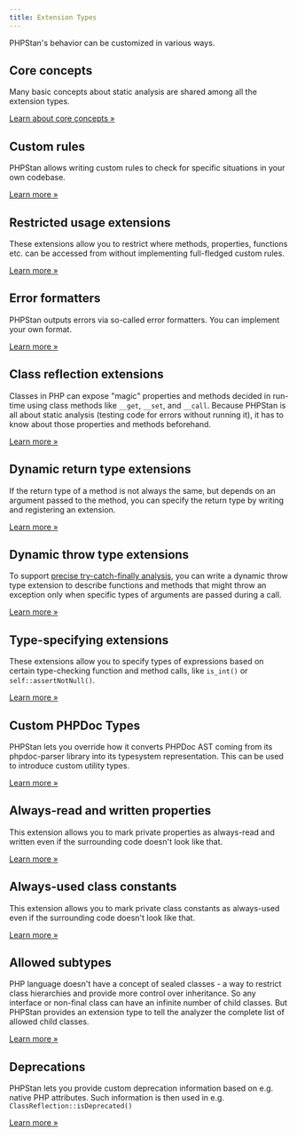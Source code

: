 ```yaml
---
title: Extension Types
---
```


PHPStan's behavior can be customized in various ways.

Core concepts
-------------------

Many basic concepts about static analysis are shared among all the extension types.

[Learn about core concepts »](/developing-extensions/core-concepts)

Custom rules
-------------------

PHPStan allows writing custom rules to check for specific situations in your own codebase.

[Learn more »](/developing-extensions/rules)

Restricted usage extensions
-------------------

These extensions allow you to restrict where methods, properties, functions etc. can be accessed from without implementing full-fledged custom rules.

[Learn more »](/developing-extensions/restricted-usage-extensions)

Error formatters
------------------

PHPStan outputs errors via so-called error formatters. You can implement your own format.

[Learn more »](/developing-extensions/error-formatters)

Class reflection extensions
------------------

Classes in PHP can expose "magic" properties and methods decided in run-time using class methods like `__get`, `__set`, and `__call`. Because PHPStan is all about static analysis (testing code for errors without running it), it has to know about those properties and methods beforehand.

[Learn more »](/developing-extensions/class-reflection-extensions)

Dynamic return type extensions
-------------------

If the return type of a method is not always the same, but depends on an argument passed to the method, you can specify the return type by writing and registering an extension.

[Learn more »](/developing-extensions/dynamic-return-type-extensions)

Dynamic throw type extensions
-------------------

To support [precise try-catch-finally analysis](/blog/precise-try-catch-finally-analysis), you can write a dynamic throw type extension to describe functions and methods that might throw an exception only when specific types of arguments are passed during a call.

[Learn more »](/developing-extensions/dynamic-throw-type-extensions)

Type-specifying extensions
-------------------

These extensions allow you to specify types of expressions based on certain type-checking function and method calls, like `is_int()` or `self::assertNotNull()`.

[Learn more »](/developing-extensions/type-specifying-extensions)

Custom PHPDoc Types
-------------------

PHPStan lets you override how it converts PHPDoc AST coming from its phpdoc-parser library into its typesystem representation. This can be used to introduce custom utility types.

[Learn more »](/developing-extensions/custom-phpdoc-types)

Always-read and written properties
-------------------

This extension allows you to mark private properties as always-read and written even if the surrounding code doesn't look like that.

[Learn more »](/developing-extensions/always-read-written-properties)

Always-used class constants
-------------------

This extension allows you to mark private class constants as always-used even if the surrounding code doesn't look like that.

[Learn more »](/developing-extensions/always-used-class-constants)

Allowed subtypes
-------------------

PHP language doesn't have a concept of sealed classes - a way to restrict class hierarchies and provide more control over inheritance. So any interface or non-final class can have an infinite number of child classes. But PHPStan provides an extension type to tell the analyzer the complete list of allowed child classes.

[Learn more »](/developing-extensions/allowed-subtypes)

Deprecations
-------------------

PHPStan lets you provide custom deprecation information based on e.g. native PHP attributes. Such information is then used in e.g. `ClassReflection::isDeprecated()`

[Learn more »](/developing-extensions/custom-deprecations)
